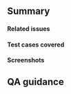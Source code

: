 ## Summary

#### Related issues

#### Test cases covered

<!---These are the tests written in this PR and the cases they cover -->

#### Screenshots

## QA guidance

<!---These are developer instructions on how to test or validate the work -->
